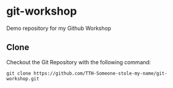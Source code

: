 # git-workshop
Demo repository for my Github Workshop

## Clone 
Checkout the Git Repository with the following command: 

`git clone https://github.com/TTH-Someone-stole-my-name/git-workshop.git`


